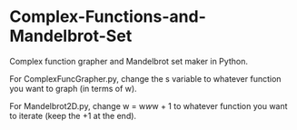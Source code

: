 # Complex-Functions-and-Mandelbrot-Set
Complex function grapher and Mandelbrot set maker in Python.

For ComplexFuncGrapher.py, change the s variable to whatever function you want to graph (in terms of w).

For Mandelbrot2D.py, change w = w*w*w + 1 to whatever function you want to iterate (keep the +1 at the end).
